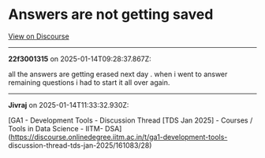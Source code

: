 # Answers are not getting saved

[View on Discourse](https://discourse.onlinedegree.iitm.ac.in/t/answers-are-not-getting-saved/163224)

---
**22f3001315** on 2025-01-14T09:28:37.867Z:

all the answers are getting erased next day . when i went to answer remaining
questions i had to start it all over again.



---
**Jivraj** on 2025-01-14T11:33:32.930Z:

[GA1 - Development Tools - Discussion Thread [TDS Jan 2025] - Courses / Tools
in Data Science - IITM-
DSA](https://discourse.onlinedegree.iitm.ac.in/t/ga1-development-tools-
discussion-thread-tds-jan-2025/161083/28)



